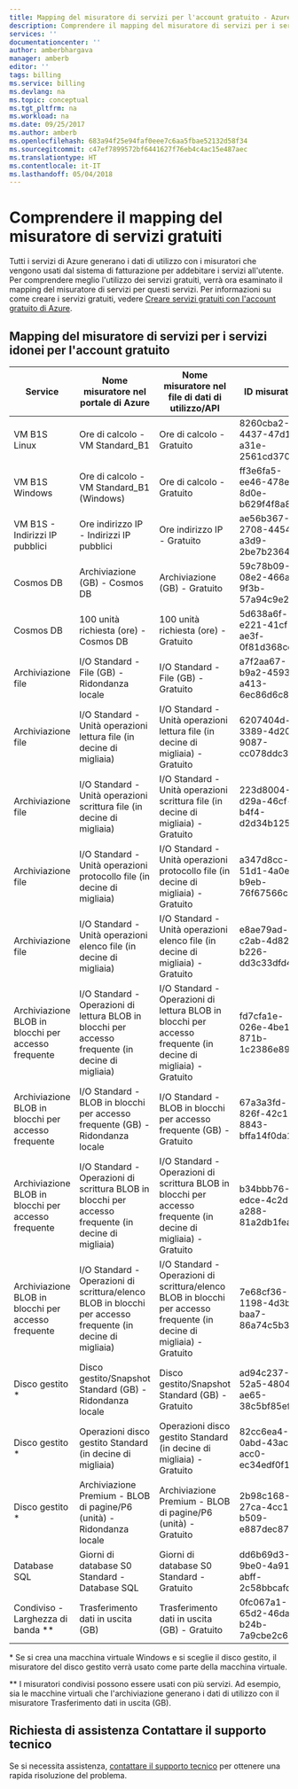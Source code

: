 ```yaml
---
title: Mapping del misuratore di servizi per l'account gratuito - Azure | Microsoft Docs
description: Comprendere il mapping del misuratore di servizi per i servizi inclusi nell'account gratuito.
services: ''
documentationcenter: ''
author: amberbhargava
manager: amberb
editor: ''
tags: billing
ms.service: billing
ms.devlang: na
ms.topic: conceptual
ms.tgt_pltfrm: na
ms.workload: na
ms.date: 09/25/2017
ms.author: amberb
ms.openlocfilehash: 683a94f25e94faf0eee7c6aa5fbae52132d58f34
ms.sourcegitcommit: c47ef7899572bf6441627f76eb4c4ac15e487aec
ms.translationtype: HT
ms.contentlocale: it-IT
ms.lasthandoff: 05/04/2018
---
```

# <a name="understand-free-service-to-meter-mapping"></a>Comprendere il mapping del misuratore di servizi gratuiti

Tutti i servizi di Azure generano i dati di utilizzo con i misuratori che vengono usati dal sistema di fatturazione per addebitare i servizi all'utente. Per comprendere meglio l'utilizzo dei servizi gratuiti, verrà ora esaminato il mapping del misuratore di servizi per questi servizi. Per informazioni su come creare i servizi gratuiti, vedere [Creare servizi gratuiti con l'account gratuito di Azure](billing-create-free-services-included-free-account.md).

## <a name="service-to-meter-mapping-for-free-account-eligible-services"></a>Mapping del misuratore di servizi per i servizi idonei per l'account gratuito 

|    Service   | Nome misuratore nel portale di Azure | Nome misuratore nel file di dati di utilizzo/API | ID misuratore |
| ------------ | -------------------------- | -------------------------| -------- |
| VM B1S Linux | Ore di calcolo - VM Standard_B1 | Ore di calcolo - Gratuito | 8260cba2-4437-47d1-a31e-2561cd370f50
| VM B1S Windows | Ore di calcolo - VM Standard_B1 (Windows) | Ore di calcolo - Gratuito | ff3e6fa5-ee46-478e-8d0e-b629f4f8a8ac
| VM B1S - Indirizzi IP pubblici  | Ore indirizzo IP - Indirizzi IP pubblici | Ore indirizzo IP - Gratuito | ae56b367-2708-4454-a3d9-2be7b2364ea1
| Cosmos DB | Archiviazione (GB) - Cosmos DB | Archiviazione (GB) - Gratuito | 59c78b09-08e2-466a-9f3b-57a94c9e2f31
| Cosmos DB | 100 unità richiesta (ore) - Cosmos DB | 100 unità richiesta (ore) - Gratuito | 5d638a6f-e221-41cf-ae3f-0f81d368cef6 
| Archiviazione file | I/O Standard - File (GB) - Ridondanza locale | I/O Standard - File (GB) - Gratuito | a7f2aa67-b9a2-4593-a413-6ec86d6c8e5b
| Archiviazione file | I/O Standard - Unità operazioni lettura file (in decine di migliaia) | I/O Standard - Unità operazioni lettura file (in decine di migliaia) - Gratuito | 6207404d-3389-4d20-9087-cc078ddc3fd9
| Archiviazione file | I/O Standard - Unità operazioni scrittura file (in decine di migliaia) | I/O Standard - Unità operazioni scrittura file (in decine di migliaia) - Gratuito | 223d8004-d29a-46cf-b4f4-d2d34b12548b
| Archiviazione file | I/O Standard - Unità operazioni protocollo file (in decine di migliaia) | I/O Standard - Unità operazioni protocollo file (in decine di migliaia) - Gratuito | a347d8cc-51d1-4a0e-b9eb-76f67566c3f5
| Archiviazione file | I/O Standard - Unità operazioni elenco file (in decine di migliaia) | I/O Standard - Unità operazioni elenco file (in decine di migliaia) - Gratuito | e8ae79ad-c2ab-4d82-b226-dd3c33dfd40c
| Archiviazione BLOB in blocchi per accesso frequente | I/O Standard - Operazioni di lettura BLOB in blocchi per accesso frequente (in decine di migliaia) | I/O Standard - Operazioni di lettura BLOB in blocchi per accesso frequente (in decine di migliaia) - Gratuito |fd7cfa1e-026e-4be1-871b-1c2386e8902e
| Archiviazione BLOB in blocchi per accesso frequente | I/O Standard - BLOB in blocchi per accesso frequente (GB) - Ridondanza locale | I/O Standard - BLOB in blocchi per accesso frequente (GB) - Gratuito | 67a3a3fd-826f-42c1-8843-bffa14f0da13
| Archiviazione BLOB in blocchi per accesso frequente | I/O Standard - Operazioni di scrittura BLOB in blocchi per accesso frequente (in decine di migliaia) | I/O Standard - Operazioni di scrittura BLOB in blocchi per accesso frequente (in decine di migliaia) - Gratuito | b34bbb76-edce-4c2d-a288-81a2db1fea53
| Archiviazione BLOB in blocchi per accesso frequente  | I/O Standard - Operazioni di scrittura/elenco BLOB in blocchi per accesso frequente (in decine di migliaia) | I/O Standard - Operazioni di scrittura/elenco BLOB in blocchi per accesso frequente (in decine di migliaia) - Gratuito | 7e68cf36-1198-4d3b-baa7-86a74c5b3079
| Disco gestito *  | Disco gestito/Snapshot Standard (GB) - Ridondanza locale | Disco gestito/Snapshot Standard (GB) - Gratuito | ad94c237-52a5-4804-ae65-38c5bf85ef42
| Disco gestito *  | Operazioni disco gestito Standard (in decine di migliaia) | Operazioni disco gestito Standard (in decine di migliaia) - Gratuito | 82cc6ea4-0abd-43ac-acc0-ec34edf0f14c
| Disco gestito *  | Archiviazione Premium - BLOB di pagine/P6 (unità) - Ridondanza locale | Archiviazione Premium - BLOB di pagine/P6 (unità) - Gratuito | 2b98c168-27ca-4cc1-b509-e887dec87657
| Database SQL | Giorni di database S0 Standard - Database SQL | Giorni di database S0 Standard - Gratuito | dd6b69d3-9be0-4a91-abff-2c58bbcafd1d
| Condiviso - Larghezza di banda ** | Trasferimento dati in uscita (GB) | Trasferimento dati in uscita (GB) - Gratuito | 0fc067a1-65d2-46da-b24b-7a9cbe2c69bd

\* Se si crea una macchina virtuale Windows e si sceglie il disco gestito, il misuratore del disco gestito verrà usato come parte della macchina virtuale.

\** I misuratori condivisi possono essere usati con più servizi. Ad esempio, sia le macchine virtuali che l'archiviazione generano i dati di utilizzo con il misuratore Trasferimento dati in uscita (GB).





## <a name="need-help-contact-support"></a>Richiesta di assistenza Contattare il supporto tecnico

Se si necessita assistenza, [contattare il supporto tecnico](https://portal.azure.com/?#blade/Microsoft_Azure_Support/HelpAndSupportBlade) per ottenere una rapida risoluzione del problema.
